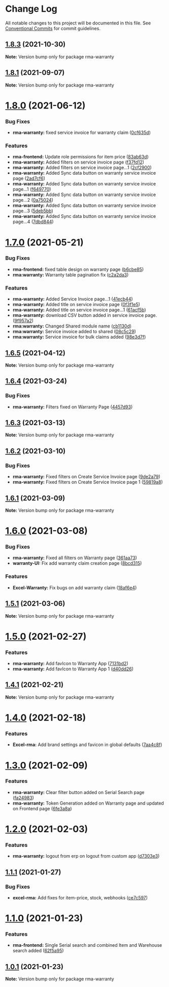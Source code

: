# Change Log

All notable changes to this project will be documented in this file.
See [Conventional Commits](https://conventionalcommits.org) for commit guidelines.

## [1.8.3](https://gitlab.com/castlecraft/excel-rma/compare/rma-warranty@1.8.2...rma-warranty@1.8.3) (2021-10-30)

**Note:** Version bump only for package rma-warranty





## [1.8.1](https://gitlab.com/castlecraft/excel-rma/compare/rma-warranty@1.8.0...rma-warranty@1.8.1) (2021-09-07)

**Note:** Version bump only for package rma-warranty





# [1.8.0](https://gitlab.com/castlecraft/excel-rma/compare/rma-warranty@1.7.0...rma-warranty@1.8.0) (2021-06-12)


### Bug Fixes

* **rma-warranty:** fixed service invoice for warranty claim ([0cf635d](https://gitlab.com/castlecraft/excel-rma/commit/0cf635d4f65be76de235e2bc01cb453542014400))


### Features

* **rma-frontend:** Update role permissions for item price ([83ab63d](https://gitlab.com/castlecraft/excel-rma/commit/83ab63dde0b7a335213d5797ada12b9b4b0187e4))
* **rma-warranty:** Added filters on service invoice page ([f37fd12](https://gitlab.com/castlecraft/excel-rma/commit/f37fd1214f5987b51a9c82f9972cecf13b14a674))
* **rma-warranty:** Added filters on service invoice page...1 ([2cf2900](https://gitlab.com/castlecraft/excel-rma/commit/2cf2900e45b0418254b3829c159856ca16722227))
* **rma-warranty:** Added Sync data button on warranty service invoice page ([2ad7cf6](https://gitlab.com/castlecraft/excel-rma/commit/2ad7cf6871abea4a1eec4c6e4de23c3af2fc1810))
* **rma-warranty:** Added Sync data button on warranty service invoice page...1 ([f649770](https://gitlab.com/castlecraft/excel-rma/commit/f6497701ec8287475e39970b78856b48393e9e12))
* **rma-warranty:** Added Sync data button on warranty service invoice page...2 ([0a75024](https://gitlab.com/castlecraft/excel-rma/commit/0a7502473c6d489476c814d8e70ea6d5e7c3b667))
* **rma-warranty:** Added Sync data button on warranty service invoice page...3 ([5deb5bb](https://gitlab.com/castlecraft/excel-rma/commit/5deb5bb2a4d64c90e110d791e0833e0982020791))
* **rma-warranty:** Added Sync data button on warranty service invoice page...4 ([7dbd844](https://gitlab.com/castlecraft/excel-rma/commit/7dbd844b29b591200aebb64ee4c70f516c0e9b73))





# [1.7.0](https://gitlab.com/castlecraft/excel-rma/compare/rma-warranty@1.6.5...rma-warranty@1.7.0) (2021-05-21)


### Bug Fixes

* **rma-frontend:** fixed table design on warranty page ([b6cbe85](https://gitlab.com/castlecraft/excel-rma/commit/b6cbe855be0411bce4d1276af706ba3e7fa9b426))
* **rma:warranty:** Warranty table pagination fix ([c2a2da3](https://gitlab.com/castlecraft/excel-rma/commit/c2a2da35b567433545f9ecbbed037cf61fa0aa5a))


### Features

* **rma-warranty:** Added Service Invoice page...1 ([41ecb44](https://gitlab.com/castlecraft/excel-rma/commit/41ecb441bcd7c2f7ee7c4003b5f5556770d61536))
* **rma-warranty:** Added title on service invoice page ([0f3f1e5](https://gitlab.com/castlecraft/excel-rma/commit/0f3f1e5b49b6628ed6e216d0cdbda19abcd19156))
* **rma-warranty:** Added title on service invoice page...1 ([61acf5b](https://gitlab.com/castlecraft/excel-rma/commit/61acf5b96d9c1f228a2c458403fb79b1a63ddf19))
* **rma-warranty:** download CSV button added in service invoice page. ([9f957a2](https://gitlab.com/castlecraft/excel-rma/commit/9f957a287afb9494c4749970ece9a71a0d8f893b))
* **rma:warranty:** Changed Shared module name ([cb1130d](https://gitlab.com/castlecraft/excel-rma/commit/cb1130ddfce5482922ee4c9603dfb2a2f9f57a69))
* **rma:warranty:** Service invoice added to shared ([08c5c29](https://gitlab.com/castlecraft/excel-rma/commit/08c5c293cab144d425912bd3e7e7e41d8b1207dd))
* **rma:warranty:** Service invoice for bulk claims added ([98e3d7f](https://gitlab.com/castlecraft/excel-rma/commit/98e3d7ff8c80f381280f6114d60e4f6cf0a46df9))





## [1.6.5](https://gitlab.com/castlecraft/excel-rma/compare/rma-warranty@1.6.4...rma-warranty@1.6.5) (2021-04-12)

**Note:** Version bump only for package rma-warranty





## [1.6.4](https://gitlab.com/castlecraft/excel-rma/compare/rma-warranty@1.6.3...rma-warranty@1.6.4) (2021-03-24)


### Bug Fixes

* **rma-warranty:** Filters fixed on Warranty Page ([4457d93](https://gitlab.com/castlecraft/excel-rma/commit/4457d93cda56a17e8962cd7d0cda4df4cf89fe94))





## [1.6.3](https://gitlab.com/castlecraft/excel-rma/compare/rma-warranty@1.6.2...rma-warranty@1.6.3) (2021-03-13)

**Note:** Version bump only for package rma-warranty





## [1.6.2](https://gitlab.com/castlecraft/excel-rma/compare/rma-warranty@1.6.1...rma-warranty@1.6.2) (2021-03-10)


### Bug Fixes

* **rma-warranty:** Fixed filters on Create Service Invoice page ([9de2a79](https://gitlab.com/castlecraft/excel-rma/commit/9de2a79a6db3bc8a492d057c8185d628a22a5de1))
* **rma-warranty:** Fixed filters on Create Service Invoice page 1 ([59819a8](https://gitlab.com/castlecraft/excel-rma/commit/59819a82c3e029c3c321492737172328a4525275))





## [1.6.1](https://gitlab.com/castlecraft/excel-rma/compare/rma-warranty@1.6.0...rma-warranty@1.6.1) (2021-03-09)

**Note:** Version bump only for package rma-warranty





# [1.6.0](https://gitlab.com/castlecraft/excel-rma/compare/rma-warranty@1.5.1...rma-warranty@1.6.0) (2021-03-08)


### Bug Fixes

* **rma-warranty:** Fixed all filters on Warranty page ([361aa73](https://gitlab.com/castlecraft/excel-rma/commit/361aa7377321e30ac2030b11f9acf8a5590e262c))
* **warranty-UI:** Fix add warranty claim creation page ([8bcd315](https://gitlab.com/castlecraft/excel-rma/commit/8bcd31550cc2414cbb9170516789a87ad48eb3d0))


### Features

* **Excel-Warranty:** Fix bugs on add warranty claim ([18af6e4](https://gitlab.com/castlecraft/excel-rma/commit/18af6e40fbfa99a3ceccc81a5f8bce7cba0df277))





## [1.5.1](https://gitlab.com/castlecraft/excel-rma/compare/rma-warranty@1.5.0...rma-warranty@1.5.1) (2021-03-06)

**Note:** Version bump only for package rma-warranty





# [1.5.0](https://gitlab.com/castlecraft/excel-rma/compare/rma-warranty@1.4.1...rma-warranty@1.5.0) (2021-02-27)


### Features

* **rma-warranty:** Add favIcon to Warranty App ([7131bd2](https://gitlab.com/castlecraft/excel-rma/commit/7131bd2055e02185e60b38cad51ef8437334ec41))
* **rma-warranty:** Add favIcon to Warranty App 1 ([d40dd26](https://gitlab.com/castlecraft/excel-rma/commit/d40dd26afdc584ae8834b539e632bc4447985d2c))





## [1.4.1](https://gitlab.com/castlecraft/excel-rma/compare/rma-warranty@1.4.0...rma-warranty@1.4.1) (2021-02-21)

**Note:** Version bump only for package rma-warranty





# [1.4.0](https://gitlab.com/castlecraft/excel-rma/compare/rma-warranty@1.3.0...rma-warranty@1.4.0) (2021-02-18)


### Features

* **Excel-rma:** Add brand settings and favicon in global defaults ([7aa4c8f](https://gitlab.com/castlecraft/excel-rma/commit/7aa4c8f7f4a05ea3db72bfba7c4c46fe688d9d4a))





# [1.3.0](https://gitlab.com/castlecraft/excel-rma/compare/rma-warranty@1.2.0...rma-warranty@1.3.0) (2021-02-09)


### Features

* **rma-warranty:** Clear filter button added on Serial Search page ([fa24983](https://gitlab.com/castlecraft/excel-rma/commit/fa2498327fa035158c3a5e74039dc9eff17f1731))
* **rma-warranty:** Token Generation added on Warranty page and updated on Frontend page ([6fe3a8a](https://gitlab.com/castlecraft/excel-rma/commit/6fe3a8a1914e3dde070052c47b69dfdb924bf24d))





# [1.2.0](https://gitlab.com/castlecraft/excel-rma/compare/rma-warranty@1.1.1...rma-warranty@1.2.0) (2021-02-03)


### Features

* **rma-warranty:** logout from erp on logout from custom app ([d7303e3](https://gitlab.com/castlecraft/excel-rma/commit/d7303e3fa01d653cdd3e9f6d635b376e6dfa4693))





## [1.1.1](https://gitlab.com/castlecraft/excel-rma/compare/rma-warranty@1.1.0...rma-warranty@1.1.1) (2021-01-27)


### Bug Fixes

* **excel-rma:** Add fixes for item-price, stock, webhooks ([ce7c597](https://gitlab.com/castlecraft/excel-rma/commit/ce7c597cfd14691cabd0cba66a0cfec080ada4df))





# [1.1.0](https://gitlab.com/castlecraft/excel-rma/compare/rma-warranty@1.0.1...rma-warranty@1.1.0) (2021-01-23)


### Features

* **rma-frontend:** Single Serial search and combined Item and Warehouse search added ([62f5a95](https://gitlab.com/castlecraft/excel-rma/commit/62f5a957089f4aae0eb5a5e38920aec1226370c9))





## [1.0.1](https://gitlab.com/castlecraft/excel-rma/compare/rma-warranty@1.0.0...rma-warranty@1.0.1) (2021-01-23)

**Note:** Version bump only for package rma-warranty
